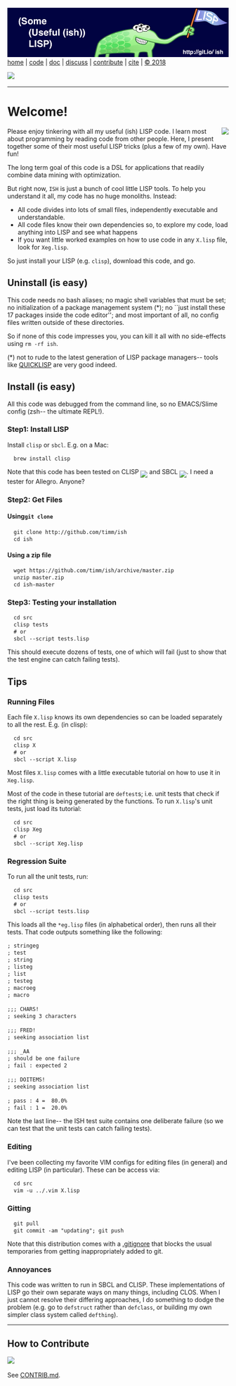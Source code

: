  
[![](https://raw.githubusercontent.com/timm/ish/master/etc/img/banner.png)](https://github.com/timm/ish/blob/master/README.md)[home](http://git.io/ish)
| [code](https://github.com/timm/ish/tree/master/src)
| [doc](https://github.com/timm/ish/blob/master/src/README.md)
| [discuss](https://github.com/timm/ish/issues)
| [contribute](https://github.com/timm/ish/blob/master/CONTRIB.md)
| [cite](https://github.com/timm/ish/blob/master/CITATION.md)
| [&copy; 2018](https://github.com/timm/ish/blob/master/LICENSE.md)


[![](https://zenodo.org/badge/doi/10.5281/zenodo.1172230.svg)](https://github.com/timm/ish/blob/master/CITATION.md)


______

# Welcome!

<img align=right src="http://www.lisperati.com/lisplogo_warning_256.png">

Please enjoy tinkering with all my useful (ish)  LISP code.
I learn most about programming by reading code from other people.
Here, I present together some of their 
most useful LISP tricks (plus a few of my own). Have fun!

The long term goal of this code is a DSL
for applications that readily combine
data mining with optimization.

But right now, `ISH` is just a bunch of cool little LISP tools.  To
help you understand it all, my code has no  huge monoliths. Instead:

- All code divides into lots of small files, independently executable and understandable.
- All  code files know their own dependencies so, to explore my code, load anything into LISP and see what happens
- If you want little worked examples on how to use code in any `X.lisp` file, look for `Xeg.lisp`.

So just install your LISP (e.g. `clisp`), download this code, and go. 

## Uninstall (is easy)


This code needs no bash aliases; no magic shell variables that must be set;
no initialization of a package management system (\*);
no ``just install these 17 packages inside the code editor''; and most important of all, 
no config files written outside of these directories. 

So if none of this code impresses you, you can kill it all with no side-effects using `rm -rf ish`.

(*) not to rude to the latest generation of LISP package managers--
tools like [QUICKLISP](https://www.quicklisp.org/beta/) are very good indeed.

## Install (is easy)

All this code was debugged from the command line,
so no
EMACS/Slime config (zsh-- the ultimate REPL!).

### Step1: Install LISP

Install `clisp` or `sbcl`. E.g. on a Mac:

      brew install clisp

Note that
this code has been tested
on CLISP <img align=middle src="https://clisp.sourceforge.io/clisp.png" height=30>
and  SBCL <img  align=middle src="http://www.sbcl.org/sbclbutton.png" height=30>.
I need a tester for Allegro. Anyone?

### Step2: Get Files  

#### Using`git clone`

      git clone http://github.com/timm/ish
      cd ish


#### Using a zip file


      wget https://github.com/timm/ish/archive/master.zip
      unzip master.zip
      cd ish-master

### Step3: Testing your installation


      cd src
      clisp tests
      # or
      sbcl --script tests.lisp

This should execute dozens of tests, one of which will fail (just to show that the test engine can catch failing tests).

## Tips

### Running Files

Each file `X.lisp` knows its own dependencies so can be loaded separately
to all the rest. E.g. (in clisp):

      cd src
      clisp X
      # or
      sbcl --script X.lisp

Most files `X.lisp` comes with a  little executable tutorial on
how to use it in `Xeg.lisp`.

Most of the code in these  tutorial are `deftest`s; i.e. unit tests
that check if the right thing is being generated by the functions.
To run  `X.lisp`'s  unit tests, just load its tutorial:

      cd src
      clisp Xeg
      # or
      sbcl --script Xeg.lisp

### Regression Suite

To run all the unit tests, run:
  
      cd src
      clisp tests
      # or
      sbcl --script tests.lisp

This loads all the `*eg.lisp` files (in alphabetical order), then runs
all their tests.
That code outputs something like the following:

```
; stringeg
; test
; string
; listeg
; list
; testeg
; macroeg
; macro

;;; CHARS!
; seeking 3 characters

;;; FRED!
; seeking association list

;;; _AA
; should be one failure
; fail : expected 2

;;; DOITEMS!
; seeking association list

; pass : 4 =  80.0%
; fail : 1 =  20.0%
```

Note the last line-- the ISH test suite contains one 
deliberate failure (so we can test that the unit tests
can catch failing tests).

### Editing

I've been collecting my favorite VIM configs for editing files
(in general) and editing LISP (in particular). These can be access via:

      cd src
      vim -u ../.vim X.lisp

### Gitting

      git pull
      git commit -am "updating"; git push

Note that this distribution comes with a [.gitignore](.gitignore) that blocks
the usual temporaries from getting inappropriately added to git.

### Annoyances

This code was written to run in SBCL and CLISP. These implementations of LISP
go their own separate ways on many things, including CLOS. When I just cannot resolve
their differing approaches, I do something to dodge the problem (e.g. go to `defstruct`
rather than `defclass`, or building my own simpler class system called `defthing`).

____

## How to Contribute


<img src="http://gnss-sdr.org/assets/images/geniuss-contribute.png" width=300>  

See [CONTRIB.md](CONTRIB.md).


